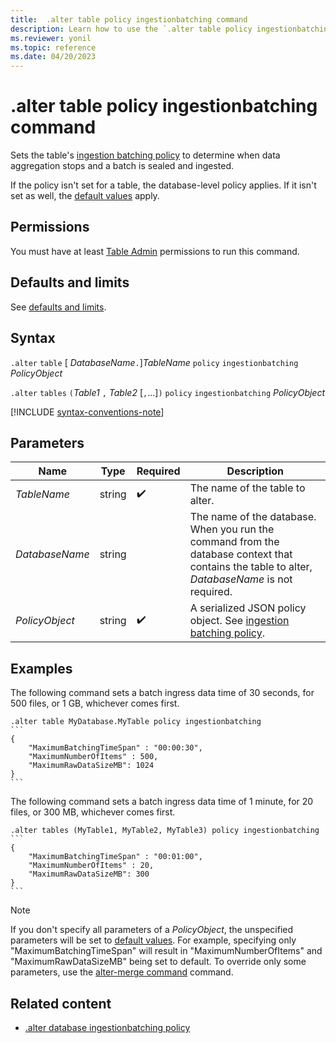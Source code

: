 ```yaml
---
title:  .alter table policy ingestionbatching command
description: Learn how to use the `.alter table policy ingestionbatching` command to set the table's ingestion batching policy.
ms.reviewer: yonil
ms.topic: reference
ms.date: 04/20/2023
---
```

# .alter table policy ingestionbatching command

Sets the table's [ingestion batching policy](batching-policy.md) to determine when data aggregation stops and a batch is sealed and ingested.

If the policy isn't set for a table, the database-level policy applies. If it isn't set as well, the [default values](batching-policy.md#defaults-and-limits) apply.

## Permissions

You must have at least [Table Admin](access-control/role-based-access-control.md) permissions to run this command.

## Defaults and limits

See [defaults and limits](batching-policy.md#defaults-and-limits).

## Syntax

`.alter` `table` [ *DatabaseName*`.`]*TableName* `policy` `ingestionbatching` *PolicyObject*

`.alter` `tables` `(`*Table1* `,` *Table2*  [`,`...]`)` `policy` `ingestionbatching` *PolicyObject*

[!INCLUDE [syntax-conventions-note](../../includes/syntax-conventions-note.md)]

## Parameters

|Name|Type|Required|Description|
|--|--|--|--|
| *TableName* | string |  :heavy_check_mark: | The name of the table to alter.|
| *DatabaseName* | string | | The name of the database. When you run the command from the database context that contains the table to alter, *DatabaseName* is not required.|
| *PolicyObject* |string| :heavy_check_mark:| A serialized JSON policy object. See [ingestion batching policy](batching-policy.md).|

## Examples

The following command sets a batch ingress data time of 30 seconds, for 500 files, or 1 GB, whichever comes first.

````kusto
.alter table MyDatabase.MyTable policy ingestionbatching
```
{
    "MaximumBatchingTimeSpan" : "00:00:30",
    "MaximumNumberOfItems" : 500,
    "MaximumRawDataSizeMB": 1024
}
```
````

The following command sets a batch ingress data time of 1 minute, for 20 files, or 300 MB, whichever comes first.

````kusto
.alter tables (MyTable1, MyTable2, MyTable3) policy ingestionbatching
```
{
    "MaximumBatchingTimeSpan" : "00:01:00",
    "MaximumNumberOfItems" : 20,
    "MaximumRawDataSizeMB": 300
}
```
````

>[!NOTE]
> If you don't specify all parameters of a *PolicyObject*, the unspecified parameters will be set to [default values](batching-policy.md#sealing-a-batch). For example, specifying only "MaximumBatchingTimeSpan" will result in "MaximumNumberOfItems" and "MaximumRawDataSizeMB" being set to default. To override only some parameters, use the [alter-merge command](alter-merge-table-ingestion-batching-policy.md) command.

## Related content

* [.alter database ingestionbatching policy](alter-database-ingestion-batching-policy.md)
